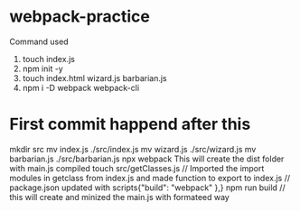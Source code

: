 # webpack-practice

Command used

1. touch index.js
2. npm init -y
3. touch index.html wizard.js barbarian.js
4. npm i -D webpack webpack-cli

# First commit happend after this

mkdir src
mv index.js ./src/index.js
mv wizard.js ./src/wizard.js
mv barbarian.js ./src/barbarian.js
npx webpack This will create the dist folder with main.js compiled
touch src/getClasses.js
// Imported the import modules in getclass from index.js and made function to export to index.js
// package.json updated with scripts{"build": "webpack" },}
npm run build // this will create and minized the main.js with formateed way
